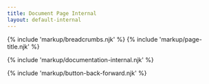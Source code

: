 ```yaml
---
title: Document Page Internal
layout: default-internal
---
```


{% include 'markup/breadcrumbs.njk' %}
{% include 'markup/page-title.njk' %}

{% include 'markup/documentation-internal.njk' %}

{% include 'markup/button-back-forward.njk' %}
